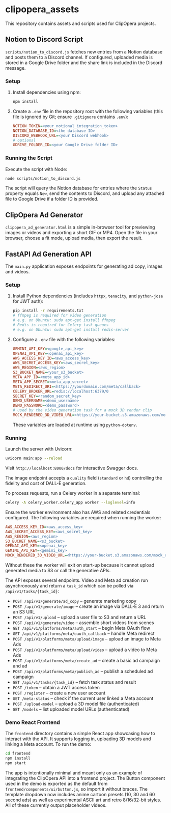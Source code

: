# clipopera_assets

This repository contains assets and scripts used for ClipOpera projects.

## Notion to Discord Script

`scripts/notion_to_discord.js` fetches new entries from a Notion database and posts them to a Discord channel. If configured, uploaded media is stored in a Google Drive folder and the share link is included in the Discord message.

### Setup

1. Install dependencies using npm:
   ```bash
   npm install
   ```
2. Create a `.env` file in the repository root with the following variables (this file is ignored by Git; ensure `.gitignore` contains `.env`):
   ```ini
   NOTION_TOKEN=<your_notional_integration_token>
   NOTION_DATABASE_ID=<the database ID>
   DISCORD_WEBHOOK_URL=<your Discord webhook>
   # optional
   GDRIVE_FOLDER_ID=<your Google Drive folder ID>
   ```

### Running the Script

Execute the script with Node:

```bash
node scripts/notion_to_discord.js
```

The script will query the Notion database for entries where the `Status` property equals `New`, send the contents to Discord, and upload any attached file to Google Drive if a folder ID is provided.

## ClipOpera Ad Generator

`clipopera_ad_generator.html` is a simple in-browser tool for previewing images or videos and exporting a short GIF or MP4. Open the file in your browser, choose a fit mode, upload media, then export the result.

## FastAPI Ad Generation API

The `main.py` application exposes endpoints for generating ad copy, images and videos.

### Setup

1. Install Python dependencies (includes `httpx`, `tenacity`, and `python-jose` for JWT auth):
   ```bash
   pip install -r requirements.txt
   # ffmpeg is required for video generation
   # e.g. on Ubuntu: sudo apt-get install ffmpeg
   # Redis is required for Celery task queues
   # e.g. on Ubuntu: sudo apt-get install redis-server
   ```
2. Configure a `.env` file with the following variables:
   ```ini
   GEMINI_API_KEY=<google_api_key>
   OPENAI_API_KEY=<openai_api_key>
   AWS_ACCESS_KEY_ID=<aws_access_key>
   AWS_SECRET_ACCESS_KEY=<aws_secret_key>
   AWS_REGION=<aws_region>
   S3_BUCKET_NAME=<your_s3_bucket>
   META_APP_ID=<meta_app_id>
   META_APP_SECRET=<meta_app_secret>
   META_REDIRECT_URI=<https://yourdomain.com/meta/callback>
   CELERY_BROKER_URL=redis://localhost:6379/0
   SECRET_KEY=<random_secret_key>
   DEMO_USERNAME=<demo_username>
   DEMO_PASSWORD=<demo_password>
   # used by the video generation task for a mock 3D render clip
   MOCK_RENDERED_3D_VIDEO_URL=<https://your-bucket.s3.amazonaws.com/mock_render.mp4>
   ```
   These variables are loaded at runtime using `python-dotenv`.

### Running

Launch the server with Uvicorn:

```bash
uvicorn main:app --reload
```

Visit `http://localhost:8000/docs` for interactive Swagger docs.

The image endpoint accepts a `quality` field (`standard` or `hd`) controlling
the fidelity and cost of DALL-E generation.

To process requests, run a Celery worker in a separate terminal:

```bash
celery -A celery_worker.celery_app worker --loglevel=info
```
Ensure the worker environment also has AWS and related credentials configured.
The following variables are required when running the worker:

```ini
AWS_ACCESS_KEY_ID=<aws_access_key>
AWS_SECRET_ACCESS_KEY=<aws_secret_key>
AWS_REGION=<aws_region>
S3_BUCKET_NAME=<s3_bucket>
OPENAI_API_KEY=<openai_key>
GEMINI_API_KEY=<gemini_key>
MOCK_RENDERED_3D_VIDEO_URL=<https://your-bucket.s3.amazonaws.com/mock_render.mp4>
```

Without these the worker will exit on start-up because it cannot upload
generated media to S3 or call the generative APIs.

The API exposes several endpoints. Video and Meta ad creation run asynchronously and return a `task_id` which can be polled via `/api/v1/tasks/{task_id}`:

* `POST /api/v1/generate/ad_copy` – generate marketing copy
* `POST /api/v1/generate/image` – create an image via DALL‑E 3 and return an S3 URL
* `POST /api/v1/upload` – upload a user file to S3 and return a URL
* `POST /api/v1/generate/video` – assemble short videos from scenes
* `GET /api/v1/platforms/meta/auth_start` – begin Meta OAuth flow
* `GET /api/v1/platforms/meta/oauth_callback` – handle Meta redirect
* `POST /api/v1/platforms/meta/upload/image` – upload an image to Meta Ads
* `POST /api/v1/platforms/meta/upload/video` – upload a video to Meta Ads
* `POST /api/v1/platforms/meta/create_ad` – create a basic ad campaign and ad
* `POST /api/v1/platforms/meta/publish_ad` – publish a scheduled ad campaign
* `GET /api/v1/tasks/{task_id}` – fetch task status and result
* `POST /token` – obtain a JWT access token
* `POST /register` – create a new user account
* `GET /meta-status` – check if the current user linked a Meta account
* `POST /upload-model` – upload a 3D model file (authenticated)
* `GET /models` – list uploaded model URLs (authenticated)

### Demo React Frontend

The `frontend` directory contains a simple React app showcasing how to interact
with the API. It supports logging in, uploading 3D models and linking a Meta
account. To run the demo:

```bash
cd frontend
npm install
npm start
```

The app is intentionally minimal and meant only as an example of integrating the
ClipOpera API into a frontend project. The Button component used in the demo is exported as the default from `frontend/components/ui/button.js`, so import it without braces.
The template dropdown now includes anime cartoon presets (10, 30 and 60 second ads) as well as experimental ASCII art and retro 8/16/32-bit styles. All of these currently output placeholder videos.
